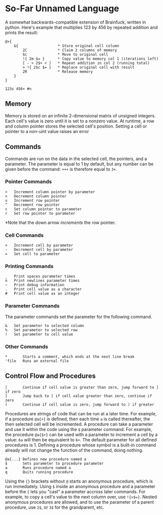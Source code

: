 # So-Far Unnamed Language

A somewhat backwards-compatible extension of Brainfuck, written in python. Here's example that multiplies 123 by 456 by repeated addition and prints the result:

    @×{
        &{                  * Store original cell column
            2C              * Claim 2 columns of memory
            $c              * Move to original cell
            !{ 2m $= }      * Copy value to memory col 1 (iterations left)
            [ - > 2$+ < ]   * Repeat addition in col 2 (running total)
            > !{ 2$c $= }   * Replace original cell with result
            2R              * Release memory
        }
    }
    
    123s 456× #n

## Memory

Memory is stored on an infinite 2-dimensional matrix of unsigned integers. Each cell's value is zero until it is set to a nonzero value. At runtime, a row and column pointer stores the selected cell's position. Setting a cell or pointer to a non-uint value raises an error

## Commands

Commands are run on the data in the selected cell, the pointers, and a parameter. The parameter is equal to 1 by default, but any number can be given before the command: `+++` is therefore equal to `3+`.

### Pointer Commands

    >   Increment column pointer by parameter 
    <   Decrement column pointer 
    v   Increment row pointer 
    ^   Decrement row pointer 
    c   Set column pointer to parameter 
    r   Set row pointer to parameter 

\*Note that the down arrow _increments_ the row pointer.

### Cell Commands

    +   Increment cell by parameter 
    -   Decrement cell by parameter 
    =   Set cell to parameter 

### Printing Commands

    _   Print spaces parameter times 
    n   Print newlines parameter times 
    ~   Print debug information 
    .   Print cell value as a character 
    #   Print cell value as an integer 

### Parameter Commands

The parameter commands set the parameter for the following command.

    &   Set parameter to selected column
    %   Set parameter to selected row
    !   Set parameter to cell value

### Other Commands

    *       Starts a comment, which ends at the next line break
    'file   Runs an external file

## Control Flow and Procedures

    [       Continue if cell value is greater than zero, jump forward to ] if zero
    ]       Jump back to [ if cell value greater than zero, continue if zero
    (       Continue if cell value is zero, jump forward to ) if greater

Procedures are strings of code that can be run at a later time. For example, if a procedure `@a{+}` is defined, then each time `a` is called thereafter, the then selected cell will be incremented. A procedure can take a parameter and use it within the code using the `$` parameter command. For example, the procedure `@a{$+}` can be used with a parameter to increment a cell by a value: `6a` will then be equivalent to `6+`. The default parameter for all defined procedures is 1. Defining a procedure whose symbol is a built-in command already will not change the function of the command, doing nothing.

    @a{...} Defines new procedure named a
    $       Sets parameter to procedure parameter
    a       Runs procedure named a
    q       Quits running procedure

Using the `{}` brackets without `@` starts an anonymous procedure, which is run immediately. Using `$` inside an anonymous procedure and a parameter before the `{` lets you "cast" a parameter accross later commands. For example, to copy a cell's value to the next column over, use `!{>$=}`. Nested anonymous procedures are allowed, and to use the parameter of a parent procedure, use `2$`, or `3$` for the grandparent, etc.